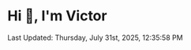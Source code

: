 <h1>Hi 👋, I'm Victor </h1>

<!--RECENT_ACTIVITY:start-->
<!--RECENT_ACTIVITY:end-->

<!--RECENT_ACTIVITY:last_update-->
Last Updated: Thursday, July 31st, 2025, 12:35:58 PM
<!--RECENT_ACTIVITY:last_update_end-->
